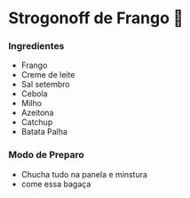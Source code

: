 # Strogonoff de Frango :chicken:

### Ingredientes

* Frango
* Creme de leite
* Sal setembro
* Cebola
* Milho
* Azeitona
* Catchup
* Batata Palha

### Modo de Preparo

* Chucha tudo na panela e minstura
* come essa bagaça
